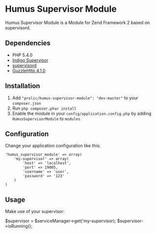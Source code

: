 Humus Supervisor Module
=======================

Humus Supervisor Module is a Module for Zend Framework 2 based on supervisord.

Dependencies
------------

 - PHP 5.4.0
 - [Indigo Supervisor](https://github.com/indigophp/supervisor)
 - [supervisord](http://www.supervisdord.com)
 - [GuzzleHttp 4.1.0](https://github.com/guzzle/guzzle)

Installation
------------

 1.  Add `"prolic/humus-supervisor-module": "dev-master"` to your `composer.json`
 2.  Run `php composer.phar install`
 3.  Enable the module in your `config/application.config.php` by adding `HumusSupervisorModule` to `modules`

Configuration
-------------

Change your application configuration like this:

    'humus_supervisor_module' => array(
        'my-supervisor' => array(
            'host' => 'localhost',
            'port' => 19005,
            'username' => 'user',
            'password' => '123'
        )
    )

Usage
-----

Make use of your supervisor:

$supervisor = $serviceManager->get('my-supervisor);
$supervisor->isRunning();
